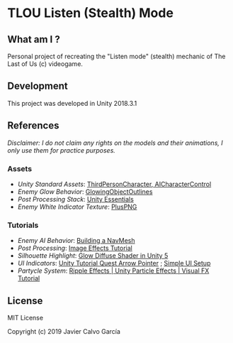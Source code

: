 # TLOU Listen (Stealth) Mode

## What am I ?

Personal project of recreating the "Listen mode" (stealth) mechanic of The Last of Us (c) videogame.

## Development

This project was developed in Unity 2018.3.1

## References
_Disclaimer: I do not claim any rights on the models and their animations, I only use them for practice purposes._

### Assets
- _Unity Standard Assets_: [ThirdPersonCharacter, AICharacterControl](https://assetstore.unity.com/packages/essentials/asset-packs/standard-assets-32351)
- _Enemy Glow Behavior_: [GlowingObjectOutlines](https://github.com/Broxxar/GlowingObjectOutlines)
- _Post Processing Stack_: [Unity Essentials](https://assetstore.unity.com/packages/essentials/post-processing-stack-83912)
- _Enemy White Indicator Texture_: [PlusPNG](http://pluspng.com/png-157471.html)

### Tutorials
- _Enemy AI Behavior_: [Building a NavMesh](https://docs.unity3d.com/Manual/nav-BuildingNavMesh.html)
- _Post Processing_: [Image Effects Tutorial](https://www.youtube.com/watch?v=a0OQvWAPeuo)
- _Silhouette Highlight_: [Glow Diffuse Shader in Unity 5](https://www.youtube.com/watch?v=00qMZlacZQo)
- _UI Indicators_: [Unity Tutorial Quest Arrow Pointer](https://www.youtube.com/watch?v=dHzeHh-3bp4) ; [Simple UI Setup](https://www.youtube.com/watch?v=VHFJgQraVUs)
- _Partycle System_: [Ripple Effects | Unity Particle Effects | Visual FX Tutorial](youtube.com/watch?v=byxivSC1xYM)

## License

MIT License

Copyright (c) 2019 Javier Calvo García